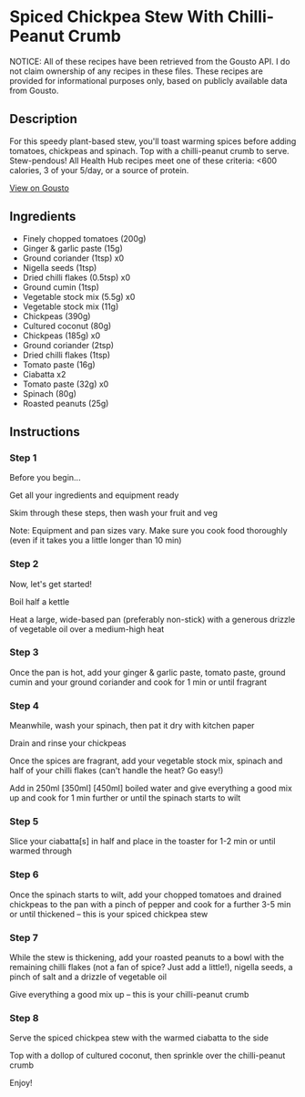 # Spiced Chickpea Stew With Chilli-Peanut Crumb

NOTICE: All of these recipes have been retrieved from the Gousto API. I do not claim ownership of any recipes in these files. These recipes are provided for informational purposes only, based on publicly available data from Gousto.

## Description

For this speedy plant-based stew, you'll toast warming spices before adding tomatoes, chickpeas and spinach. Top with a chilli-peanut crumb to serve. Stew-pendous! All Health Hub recipes meet one of these criteria: <600 calories, 3 of your 5/day, or a source of protein.

[View on Gousto](https://www.gousto.co.uk/recipes/cookbook/10-min-spiced-lentil-stew-chilli-peanut-crumb)

## Ingredients

- Finely chopped tomatoes (200g)
- Ginger & garlic paste (15g)
- Ground coriander (1tsp) x0
- Nigella seeds (1tsp)
- Dried chilli flakes (0.5tsp) x0
- Ground cumin (1tsp)
- Vegetable stock mix (5.5g) x0
- Vegetable stock mix (11g)
- Chickpeas (390g)
- Cultured coconut (80g)
- Chickpeas (185g) x0
- Ground coriander (2tsp)
- Dried chilli flakes (1tsp)
- Tomato paste (16g)
- Ciabatta x2
- Tomato paste (32g) x0
- Spinach (80g)
- Roasted peanuts (25g)

## Instructions


### Step 1

Before you begin...

Get all your ingredients and equipment ready

Skim through these steps, then wash your fruit and veg

Note: Equipment and pan sizes vary. Make sure you cook food thoroughly (even if it takes you a little longer than 10 min)


### Step 2

Now, let's get started!

Boil half a kettle

Heat a large, wide-based pan (preferably non-stick) with a generous drizzle of vegetable oil over a medium-high heat


### Step 3

Once the pan is hot, add your ginger & garlic paste, tomato paste, ground cumin and your ground coriander and cook for 1 min or until fragrant


### Step 4

Meanwhile, wash your spinach, then pat it dry with kitchen paper

Drain and rinse your chickpeas

Once the spices are fragrant, add your vegetable stock mix, spinach and half of your chilli flakes (can't handle the heat? Go easy!)

Add in 250ml <span class="text-purple">[350ml]</span> <span class="text-danger">[450ml]</span> boiled water and give everything a good mix up and cook for 1 min further or until the spinach starts to wilt


### Step 5

Slice your ciabatta[s] in half and place in the toaster for 1-2 min or until warmed through


### Step 6

Once the spinach starts to wilt, add your chopped tomatoes and drained chickpeas to the pan with a pinch of pepper and cook for a further 3-5 min or until thickened – this is your spiced chickpea stew


### Step 7

While the stew is thickening, add your roasted peanuts to a bowl with the remaining chilli flakes (not a fan of spice? Just add a little!), nigella seeds, a pinch of salt and a drizzle of vegetable oil

Give everything a good mix up – this is your chilli-peanut crumb

### Step 8

Serve the spiced chickpea stew with the warmed ciabatta to the side

Top with a dollop of cultured coconut, then sprinkle over the chilli-peanut crumb

Enjoy!


